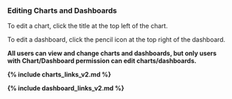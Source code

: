 ### Editing Charts and Dashboards

To edit a chart, click the title at the top left of the chart.

To edit a dashboard, click the pencil icon at the top right of the dashboard.

<strong>All users can view and change charts and dashboards, but only users with Chart/Dashboard permission can edit charts/dashboards. 

{% include charts_links_v2.md %}

{% include dashboard_links_v2.md %}

